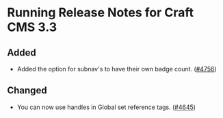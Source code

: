 # Running Release Notes for Craft CMS 3.3

## Added
- Added the option for subnav's to have their own badge count. ([#4756](https://github.com/craftcms/cms/issues/4756))

## Changed
- You can now use handles in Global set reference tags. ([#4645](https://github.com/craftcms/cms/issues/4645))
